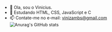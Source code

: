 - 👋 Ola, sou o Vinicius.
- 🌱 Estudando HTML, CSS, JavaScript e C
- 📫 Contate-me no e-mail: vinizambs@gmail.com
![Anurag's GitHub stats](https://github-readme-stats.vercel.app/api?username=ViniAza&show_icons=true&theme=radical)

